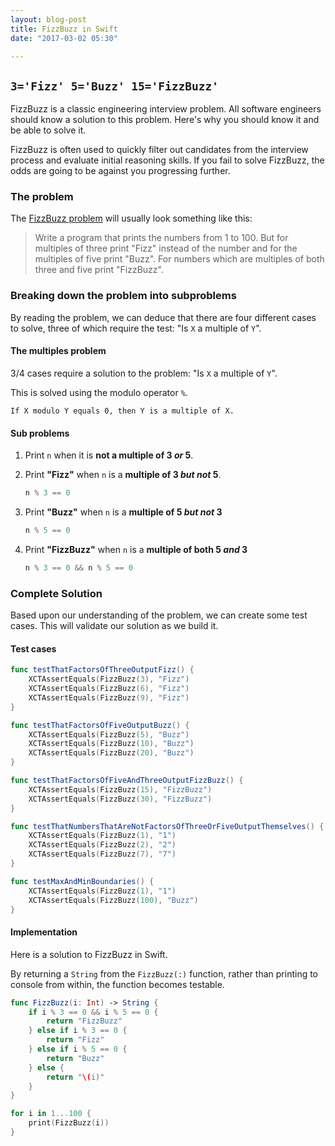 ```yaml
---
layout: blog-post
title: FizzBuzz in Swift
date: "2017-03-02 05:30"

---
```


## `3='Fizz' 5='Buzz' 15='FizzBuzz'`

FizzBuzz is a classic engineering interview problem. All software engineers should know a solution to this problem. Here's why you should know it and be able to solve it.

FizzBuzz is often used to quickly filter out candidates from the interview process and evaluate initial reasoning skills. If you fail to solve FizzBuzz, the odds are going to be against you progressing further.

### The problem

The [FizzBuzz problem](https://en.wikipedia.org/wiki/Fizz_buzz) will usually look something like this:

>Write a program that prints the numbers from 1 to 100. But for multiples of three print "Fizz" instead of the number and for the multiples of five print "Buzz". For numbers which are multiples of both three and five print "FizzBuzz".

### Breaking down the problem into subproblems

By reading the problem, we can deduce that there are four different cases to solve, three of which require the test: "Is `X` a multiple of `Y`".

#### The multiples problem

3/4 cases require a solution to the problem: "Is `X` a multiple of `Y`".

This is solved using the modulo operator `%`.

```pseudocode
If X modulo Y equals 0, then Y is a multiple of X.
```

#### Sub problems

1. Print `n` when it is __not a multiple of 3 *or* 5__.
2. Print __"Fizz"__ when `n` is a __multiple of 3 *but not* 5__.

    ```swift
    n % 3 == 0
    ```

3. Print __"Buzz"__ when `n` is a __multiple of 5 *but not* 3__

    ```swift
    n % 5 == 0
    ```

4. Print __"FizzBuzz"__ when `n` is a __multiple of both 5 *and* 3__

    ```swift
    n % 3 == 0 && n % 5 == 0
    ```

### Complete Solution

Based upon our understanding of the problem, we can create some test cases. This will validate our solution as we build it.

#### Test cases

```swift
func testThatFactorsOfThreeOutputFizz() {
    XCTAssertEquals(FizzBuzz(3), "Fizz")
    XCTAssertEquals(FizzBuzz(6), "Fizz")
    XCTAssertEquals(FizzBuzz(9), "Fizz")
}

func testThatFactorsOfFiveOutputBuzz() {
    XCTAssertEquals(FizzBuzz(5), "Buzz")
    XCTAssertEquals(FizzBuzz(10), "Buzz")
    XCTAssertEquals(FizzBuzz(20), "Buzz")
}

func testThatFactorsOfFiveAndThreeOutputFizzBuzz() {
    XCTAssertEquals(FizzBuzz(15), "FizzBuzz")
    XCTAssertEquals(FizzBuzz(30), "FizzBuzz")
}

func testThatNumbersThatAreNotFactorsOfThreeOrFiveOutputThemselves() {
    XCTAssertEquals(FizzBuzz(1), "1")
    XCTAssertEquals(FizzBuzz(2), "2")
    XCTAssertEquals(FizzBuzz(7), "7")
}

func testMaxAndMinBoundaries() {
    XCTAssertEquals(FizzBuzz(1), "1")
    XCTAssertEquals(FizzBuzz(100), "Buzz")
}
```

#### Implementation

Here is a solution to FizzBuzz in Swift.

By returning a `String` from the `FizzBuzz(:)` function, rather than printing to console from within, the function becomes testable.  

```swift
func FizzBuzz(i: Int) -> String {
    if i % 3 == 0 && i % 5 == 0 {
        return "FizzBuzz"
    } else if i % 3 == 0 {
        return "Fizz"
    } else if i % 5 == 0 {
        return "Buzz"
    } else {
        return "\(i)"
    }
}

for i in 1...100 {
    print(FizzBuzz(i))
}
```
